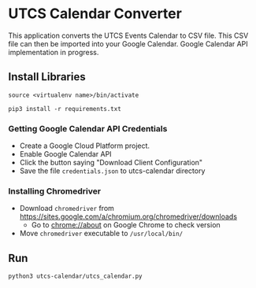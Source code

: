# UTCS Calendar Converter
This application converts the UTCS Events Calendar to CSV file. This CSV file can then be imported into your Google
Calendar. Google Calendar API implementation in progress.

## Install Libraries
`source <virtualenv name>/bin/activate`  
  
`pip3 install -r requirements.txt`

### Getting Google Calendar API Credentials

- Create a Google Cloud Platform project.
- Enable Google Calendar API
- Click the button saying "Download Client Configuration"
- Save the file `credentials.json` to utcs-calendar directory

### Installing Chromedriver

- Download `chromedriver` from <https://sites.google.com/a/chromium.org/chromedriver/downloads>
    - Go to <chrome://about> on Google Chrome to check version
- Move `chromedriver` executable to `/usr/local/bin/`


## Run
`python3 utcs-calendar/utcs_calendar.py`

